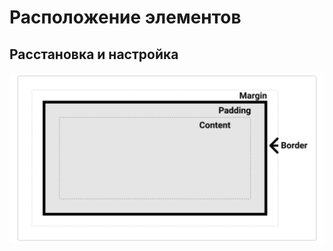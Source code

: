 # Расположение элементов 
## Расстановка и настройка 

![img](/2/web/Front-end/css/img/exmpl_of_position.png)